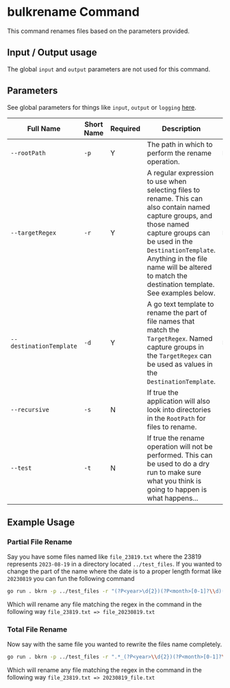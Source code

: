# bulkrename Command

This command renames files based on the parameters provided.

## Input / Output usage

The global `input` and `output` parameters are not used for this command.

## Parameters

See global parameters for things like `input`, `output` or `logging` [here](../README.md).

| Full Name | Short Name | Required | Description | Default |
|-----|-----|-----|-----|-----|
| `--rootPath` | `-p` | Y | The path in which to perform the rename operation. | `None` |
| `--targetRegex` | `-r` | Y | A regular expression to use when selecting files to rename. This can also contain named capture groups, and those named capture groups can be used in the `DestinationTemplate`. Anything in the file name will be altered to match the destination template. See examples below. | `None` |
| `--destinationTemplate` | `-d` | Y | A go text template to rename the part of file names that match the `TargetRegex`. Named capture groups in the `TargetRegex` can be used as values in the `DestinationTemplate`. | `None` |
| `--recursive` | `-s` | N | If true the application will also look into directories in the `RootPath` for files to rename. | `false` |
| `--test` | `-t` | N | If true the rename operation will not be performed. This can be used to do a dry run to make sure what you think is going to happen is what happens... | `false` |

## Example Usage

### Partial File Rename

Say you have some files named like `file_23819.txt` where the 23819 represents `2023-08-19` in a directory located `../test_files`. If you wanted to change the part of the name where the date is to a proper length format like `20230819` you can fun the following command

```bash
go run . bkrn -p ../test_files -r "(?P<year>\d{2})(?P<month>[0-1]?\\d)(?P<day>\\d{1,2})" -d "20{{ .year }}{{padLeft .month \"0\" 2}}{{padLeft .day \"0\" 2}}"
```

Which will rename any file matching the regex in the command in the following way `file_23819.txt => file_20230819.txt`

### Total File Rename

Now say with the same file you wanted to rewrite the files name completely.

```bash
go run . bkrn -p ../test_files -r ".*_(?P<year>\\d{2})(?P<month>[0-1]?\\d)(?P<day>\\d{1,2})(?P<extension>.*)" -d "20{{ .year }}{{padLeft .month \"0\" 2}}{{padLeft .day \"0\" 2}}_file{{ .extension }}"
```

Which will rename any file matching the regex in the command in the following way `file_23819.txt => 20230819_file.txt`
